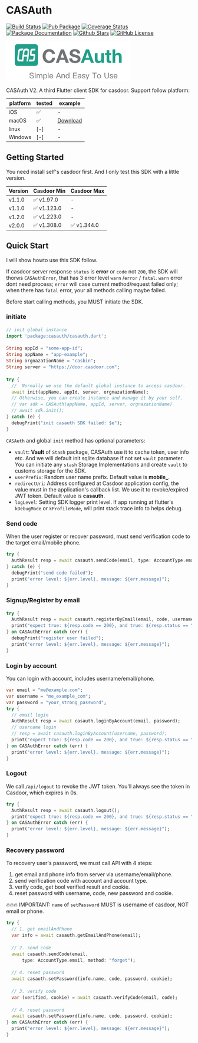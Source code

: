 # CASAuth
[![Build Status](https://github.com/kofj/casauth/actions/workflows/main.yml/badge.svg)](https://github.com/kofj/casauth/actions/workflows/main.yml)
[![Pub Package](https://img.shields.io/pub/v/casauth.svg?style=flat-square)](https://pub.dartlang.org/packages/casauth)
[![Coverage Status](https://codecov.io/gh/kofj/casauth/branch/master/graph/badge.svg?token=VusBJYgahl)](https://codecov.io/gh/kofj/casauth)
[![Package Documentation](https://img.shields.io/badge/doc-casauth-blue.svg)](https://www.dartdocs.org/documentation/casauth/latest)
[![Github Stars](https://img.shields.io/github/stars/kofj/casauth.svg)](https://github.com/kofj/casauth)
[![GitHub License](https://img.shields.io/badge/license-MIT-yellow.svg)](https://opensource.org/licenses/MIT)


![CASAuth Logo](./images/casauth-banner.png)

CASAuth V2. A third Flutter client SDK for casdoor. Support follow platform:

| platform | tested | example      |
| -------- | ------ | ------------ |
| iOS      | ✅      | -            |
| macOS    | ✅      | [Download]() |
| linux    | [-]    | -            |
| Windows  | [-]    | -            |

## Getting Started
You need install self's casdoor first. And I only test this SDK with a little version.

| Version | Casdoor Min | Casdoor Max |
| ------- | ----------- | ----------- |
| v1.1.0  | ✅ v1.97.0   | -           |
| v1.1.0  | ✅ v1.123.0  | -           |
| v1.2.0  | ✅ v1.223.0  | -           |
| v2.0.0  | ✅ v1.308.0  | ✅ v1.344.0  |


## Quick Start
I will show howto use this SDK follow.

If casdoor server response `status` is **error** or `code` not `200`, the SDK will thorws `CASAuthError`, that has 3 error level `warn` /`error` / `fatal`. `warn` error dont need process; `error` will case current method/request failed only; when there has `fatal` error, your all methods calling maybe failed.

Before start calling methods, you MUST initiate the SDK.
### initiate
```dart
// init global instance
import 'package:casauth/casauth.dart';

String appId = "some-app-id";
String appName = "app-example";
String orgnazationName = "casbin";
String server = "https://door.casdoor.com";

try {
  //  Normally we use the default global instance to access casdoor.
  await init(appName, appId, server, orgnazationName);
  // Otherwise, you can create instance and manage it by your self.
  // var sdk = CASAuth(appName, appId, server, orgnazationName)
  // await sdk.init();
} catch (e) {
  debugPrint("init casauth SDK failed: $e");
}
```
`CASAuth` and global `init` method has optional parameters:
- `vault`: **Vault** of `Stash` package, CASAuth use it to cache token, user info etc. And we will default init sqlite database if not set `vault` parameter. You can initiate any `stash` Storage Implementations and create `vault` to customs storage for the SDK.
- `userPrefix`: Random user name prefix. Default value is **mobile_**.
- `redirectUri`: Address configured at Casdoor application config, the value must in the application's callback list. We use it to revoke/expired JWT token. Default value is **casauth**.
- `logLevel`: Setting SDK logger print level. If app running at flutter's `kDebugMode` or `kProfileMode`, will print stack trace info to helps debug.

### Send code
When the user register or recover password, must send verification code to the target email/mobile phone.
```dart
try {
  AuthResult resp = await casauth.sendCode(email, type: AccountType.email);
} catch (e) {
  debugPrint("send code failed");
  print("error level: ${err.level}, message: ${err.message}");
}
```

### Signup/Register by email
```dart
try {
  AuthResult resp = await casauth.registerByEmail(email, code, username: id, password: id);
  print("expect true: ${resp.code == 200}, and true: ${resp.status == "ok"}");
} on CASAuthError catch (err) {
  debugPrint("register user failed");
  print("error level: ${err.level}, message: ${err.message}");
}
```

### Login by account
You can login with account, includes username/email/phone.
```dart
var email = "me@example.com";
var username = "me_example_com";
var password = "your_strong_password";
try {
  // email login
  AuthResult resp = await casauth.loginByAccount(email, password);
  // username login
  // resp = await casauth.loginByAccount(username, password);
  print("expect true: ${resp.code == 200}, and true: ${resp.status == "ok"}");
} on CASAuthError catch (err) {
  print("error level: ${err.level}, message: ${err.message}");
}
```

### Logout
We call `/api/logout` to revoke the JWT token. You'll always see the token in Casdoor, which expires in 0s. 

```dart
try {
  AuthResult resp = await casauth.logout();
  print("expect true: ${resp.code == 200}, and true: ${resp.status == "ok"}");
} on CASAuthError catch (err) {
  print("error level: ${err.level}, message: ${err.message}");
}

```

### Recovery password
To recovery user's password, we must call API with 4 steps:

1. get email and phone info from server via username/email/phone.
2. send verification code with account and account type.
3. verify code, get bool verified result and cookie.
4. reset password with username, code, new password and cookie.

🔥🔥🔥 IMPORTANT: `name` of `setPassword` MUST is username of casdoor, NOT email or phone.

```dart
try {
  // 1. get emailAndPhone
  var info = await casauth.getEmailAndPhone(email);

  // 2. send code
  await casauth.sendCode(email,
      type: AccountType.email, method: "forget");

  // 4. reset password
  await casauth.setPassword(info.name, code, password, cookie);

  // 3. verify code
  var (verified, cookie) = await casauth.verifyCode(email, code);

  // 4. reset password
  await casauth.setPassword(info.name, code, password, cookie);
} on CASAuthError catch (err) {
  print("error level: ${err.level}, message: ${err.message}");
}
```